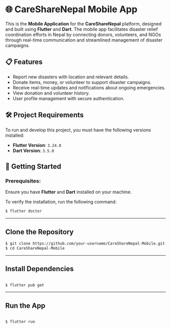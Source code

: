 # 🌐 **CareShareNepal Mobile App**

This is the **Mobile Application** for the **CareShareNepal** platform, designed and built using **Flutter** and **Dart**. The mobile app facilitates disaster relief coordination efforts in Nepal by connecting donors, volunteers, and NGOs through real-time communication and streamlined management of disaster campaigns.

## 📋 **Features**

- Report new disasters with location and relevant details.
- Donate items, money, or volunteer to support disaster campaigns.
- Receive real-time updates and notifications about ongoing emergencies.
- View donation and volunteer history.
- User profile management with secure authentication.
  

## 🛠️ **Project Requirements**
To run and develop this project, you must have the following versions installed:

- **Flutter Version**: `3.24.0`
- **Dart Version**: `3.5.0`

## 🚀 **Getting Started**

### Prerequisites:
Ensure you have **Flutter** and **Dart** installed on your machine.

To verify the installation, run the following command:

```bash
$ flutter doctor
```

---

## Clone the Repository

```bash
$ git clone https://github.com/your-username/CareShareNepal-Mobile.git
$ cd CareShareNepal-Mobile
```

---
## Install Dependencies

```bash

$ flutter pub get

```
---

## Run the App

```bash

$ flutter run

```

